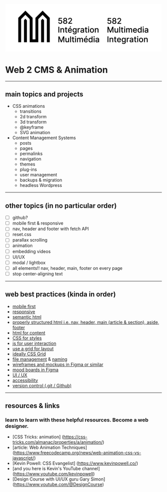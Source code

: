 
![582 Multimedia](https://github.com/582Multimedia/.github/blob/main/img/logo/logo_582_bil_k.png)

# Web 2 CMS &amp; Animation
---
## main topics and projects
- CSS animations
    - transitions
    - 2d transform
    - 3d transform
    - @keyframe
    - SVG animation
- Content Management Systems
    - posts
    - pages
    - permalinks
    - navigation
    - themes
    - plug-ins
    - user management
    - backups & migration
    - headless Wordpress
 ---
 ## other topics (in no particular order)
- [ ] github?
- [ ] mobile first & responsive 
- [ ] nav, header and footer with fetch API
- [ ] reset.css
- [ ] parallax scrolling
- [ ] animation
- [ ] embedding videos
- [ ] UI/UX
- [ ] modal / lightbox
- [ ] all elements!! nav, header, main, footer on every page
- [ ] stop center-aligning text

---
## web best practices (kinda in order)
- [mobile first](https://www.lukew.com/resources/mobile_first.asp)
- [responsive](https://alistapart.com/article/responsive-web-design/)
- [semantic html](https://www.semrush.com/blog/semantic-html5-guide/)
- [properly structured html i.e. nav, header, main (article & section), aside, footer](https://developer.mozilla.org/en-US/docs/Glossary/Semantics)
- [html for content](https://earthstrongdigital.com/tech-talk/understanding-web-standards-html-css-and-javascript/)
- [CSS for styles](https://developer.mozilla.org/en-US/docs/Web/CSS)
- [js for user interaction](https://developer.mozilla.org/en-US/docs/Web/JavaScript)
- [use a grid for layout](https://www.uxdesigninstitute.com/blog/how-to-use-grids-in-web-design/) 
- [ideally CSS Grid](https://css-tricks.com/snippets/css/complete-guide-grid/)
- [file management](https://developer.mozilla.org/en-US/docs/Learn_web_development/Getting_started/Environment_setup/Dealing_with_files) & [naming](https://learntheweb.courses/topics/naming-conventions/)
- [wireframes and mockups in Figma or similar](https://www.figma.com/resource-library/wireframe-vs-mockup/)
- [mood boards in Figma](https://www.figma.com/resource-library/how-to-make-a-mood-board/)
- [UI / UX](https://99designs.com/blog/web-digital/web-design-development-ui-ux-difference/)
- [accessibility](https://www.wcag.com/)
- [version control (.git / Github)](https://github.com/582Multimedia/git-basics)

---
## resources & links
### learn to learn with these helpful resources. Become a web designer.
- [CSS Tricks: animation] (https://css-tricks.com/almanac/properties/a/animation/)
- [article: Web Animation Techniques] (https://www.freecodecamp.org/news/web-animation-css-vs-javascript/)
- [Kevin Powell: CSS Evangelist] (https://www.kevinpowell.co/)
- [and you here is Kevin's YouTube channel] (https://www.youtube.com/kevinpowell)
- [Design Course with UI/UX guru Gary Simon] (https://www.youtube.com/@DesignCourse)
 
